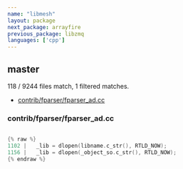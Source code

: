 ```yaml
---
name: "libmesh"
layout: package
next_package: arrayfire
previous_package: libzmq
languages: ['cpp']
---
```

## master
118 / 9244 files match, 1 filtered matches.

 - [contrib/fparser/fparser_ad.cc](#contribfparserfparser_adcc)

### contrib/fparser/fparser_ad.cc

```cpp

{% raw %}
1102 |   _lib = dlopen(libname.c_str(), RTLD_NOW);
1156 |   _lib = dlopen(_object_so.c_str(), RTLD_NOW);
{% endraw %}

```